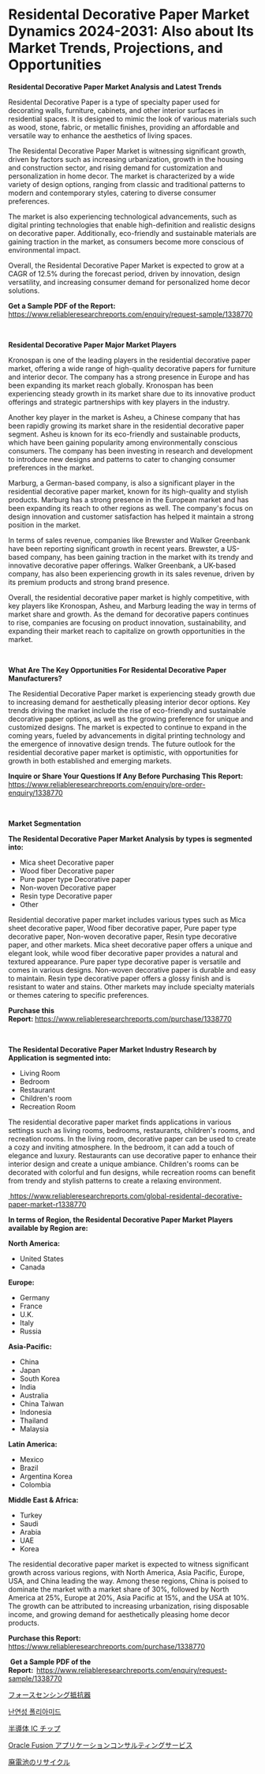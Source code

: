 <p><h1>Residental Decorative Paper Market Dynamics 2024-2031: Also about Its Market Trends, Projections, and Opportunities</h1></p><p><strong>Residental Decorative Paper Market Analysis and Latest Trends</strong></p>
<p><p>Residental Decorative Paper is a type of specialty paper used for decorating walls, furniture, cabinets, and other interior surfaces in residential spaces. It is designed to mimic the look of various materials such as wood, stone, fabric, or metallic finishes, providing an affordable and versatile way to enhance the aesthetics of living spaces. </p><p>The Residental Decorative Paper Market is witnessing significant growth, driven by factors such as increasing urbanization, growth in the housing and construction sector, and rising demand for customization and personalization in home decor. The market is characterized by a wide variety of design options, ranging from classic and traditional patterns to modern and contemporary styles, catering to diverse consumer preferences.</p><p>The market is also experiencing technological advancements, such as digital printing technologies that enable high-definition and realistic designs on decorative paper. Additionally, eco-friendly and sustainable materials are gaining traction in the market, as consumers become more conscious of environmental impact.</p><p>Overall, the Residental Decorative Paper Market is expected to grow at a CAGR of 12.5% during the forecast period, driven by innovation, design versatility, and increasing consumer demand for personalized home decor solutions.</p></p>
<p><strong>Get a Sample PDF of the Report:&nbsp;</strong> <a href="https://www.reliableresearchreports.com/enquiry/request-sample/1338770">https://www.reliableresearchreports.com/enquiry/request-sample/1338770</a></p>
<p>&nbsp;</p>
<p><strong>Residental Decorative Paper Major Market Players</strong></p>
<p><p>Kronospan is one of the leading players in the residential decorative paper market, offering a wide range of high-quality decorative papers for furniture and interior decor. The company has a strong presence in Europe and has been expanding its market reach globally. Kronospan has been experiencing steady growth in its market share due to its innovative product offerings and strategic partnerships with key players in the industry.</p><p>Another key player in the market is Asheu, a Chinese company that has been rapidly growing its market share in the residential decorative paper segment. Asheu is known for its eco-friendly and sustainable products, which have been gaining popularity among environmentally conscious consumers. The company has been investing in research and development to introduce new designs and patterns to cater to changing consumer preferences in the market.</p><p>Marburg, a German-based company, is also a significant player in the residential decorative paper market, known for its high-quality and stylish products. Marburg has a strong presence in the European market and has been expanding its reach to other regions as well. The company's focus on design innovation and customer satisfaction has helped it maintain a strong position in the market.</p><p>In terms of sales revenue, companies like Brewster and Walker Greenbank have been reporting significant growth in recent years. Brewster, a US-based company, has been gaining traction in the market with its trendy and innovative decorative paper offerings. Walker Greenbank, a UK-based company, has also been experiencing growth in its sales revenue, driven by its premium products and strong brand presence.</p><p>Overall, the residential decorative paper market is highly competitive, with key players like Kronospan, Asheu, and Marburg leading the way in terms of market share and growth. As the demand for decorative papers continues to rise, companies are focusing on product innovation, sustainability, and expanding their market reach to capitalize on growth opportunities in the market.</p></p>
<p>&nbsp;</p>
<p><strong>What Are The Key Opportunities For Residental Decorative Paper Manufacturers?</strong></p>
<p><p>The Residential Decorative Paper market is experiencing steady growth due to increasing demand for aesthetically pleasing interior decor options. Key trends driving the market include the rise of eco-friendly and sustainable decorative paper options, as well as the growing preference for unique and customized designs. The market is expected to continue to expand in the coming years, fueled by advancements in digital printing technology and the emergence of innovative design trends. The future outlook for the residential decorative paper market is optimistic, with opportunities for growth in both established and emerging markets.</p></p>
<p><strong>Inquire or Share Your Questions If Any Before Purchasing This Report:</strong> <a href="https://www.reliableresearchreports.com/enquiry/pre-order-enquiry/1338770">https://www.reliableresearchreports.com/enquiry/pre-order-enquiry/1338770</a></p>
<p>&nbsp;</p>
<p><strong>Market Segmentation</strong></p>
<p><strong>The Residental Decorative Paper Market Analysis by types is segmented into:</strong></p>
<p><ul><li>Mica sheet Decorative paper</li><li>Wood fiber Decorative paper</li><li>Pure paper type Decorative paper</li><li>Non-woven Decorative paper</li><li>Resin type Decorative paper</li><li>Other</li></ul></p>
<p><p>Residential decorative paper market includes various types such as Mica sheet decorative paper, Wood fiber decorative paper, Pure paper type decorative paper, Non-woven decorative paper, Resin type decorative paper, and other markets. Mica sheet decorative paper offers a unique and elegant look, while wood fiber decorative paper provides a natural and textured appearance. Pure paper type decorative paper is versatile and comes in various designs. Non-woven decorative paper is durable and easy to maintain. Resin type decorative paper offers a glossy finish and is resistant to water and stains. Other markets may include specialty materials or themes catering to specific preferences.</p></p>
<p><strong>Purchase this Report:&nbsp;</strong><a href="https://www.reliableresearchreports.com/purchase/1338770">https://www.reliableresearchreports.com/purchase/1338770</a></p>
<p>&nbsp;</p>
<p><strong>The Residental Decorative Paper Market Industry Research by Application is segmented into:</strong></p>
<p><ul><li>Living Room</li><li>Bedroom</li><li>Restaurant</li><li>Children's room</li><li>Recreation Room</li></ul></p>
<p><p>The residential decorative paper market finds applications in various settings such as living rooms, bedrooms, restaurants, children's rooms, and recreation rooms. In the living room, decorative paper can be used to create a cozy and inviting atmosphere. In the bedroom, it can add a touch of elegance and luxury. Restaurants can use decorative paper to enhance their interior design and create a unique ambiance. Children's rooms can be decorated with colorful and fun designs, while recreation rooms can benefit from trendy and stylish patterns to create a relaxing environment.</p></p>
<p><a href="https://www.reliableresearchreports.com/global-residental-decorative-paper-market-r1338770">&nbsp;https://www.reliableresearchreports.com/global-residental-decorative-paper-market-r1338770</a></p>
<p><strong>In terms of Region, the Residental Decorative Paper Market Players available by Region are:</strong></p>
<p>
    <p> <strong> North America: </strong>
        <ul>
            <li>United States</li>
            <li>Canada</li>
        </ul>
        </p> 
    <p> <strong> Europe: </strong>
        <ul>
            <li>Germany</li>
            <li>France</li>
            <li>U.K.</li>
            <li>Italy</li>
            <li>Russia</li>
        </ul>
        </p> 
    <p> <strong> Asia-Pacific: </strong>
        <ul>
            <li>China</li>
            <li>Japan</li>
            <li>South Korea</li>
            <li>India</li>
            <li>Australia</li>
            <li>China Taiwan</li>
            <li>Indonesia</li>
            <li>Thailand</li>
            <li>Malaysia</li>
        </ul>
        </p> 
    <p> <strong> Latin America: </strong>
        <ul>
            <li>Mexico</li>
            <li>Brazil</li>
            <li>Argentina Korea</li>
            <li>Colombia</li>
        </ul>
        </p> 
    <p> <strong> Middle East & Africa: </strong>
        <ul>
            <li>Turkey</li>
            <li>Saudi</li>
            <li>Arabia</li>
            <li>UAE</li>
            <li>Korea</li>
        </ul>
    </p>
    </p>
<p><p>The residential decorative paper market is expected to witness significant growth across various regions, with North America, Asia Pacific, Europe, USA, and China leading the way. Among these regions, China is poised to dominate the market with a market share of 30%, followed by North America at 25%, Europe at 20%, Asia Pacific at 15%, and the USA at 10%. The growth can be attributed to increasing urbanization, rising disposable income, and growing demand for aesthetically pleasing home decor products.</p></p>
<p><strong>Purchase this Report: </strong><a href="https://www.reliableresearchreports.com/purchase/1338770">https://www.reliableresearchreports.com/purchase/1338770</a></p>
<p>&nbsp;<strong>Get a Sample PDF of the Report:&nbsp;&nbsp;</strong><a href="https://www.reliableresearchreports.com/enquiry/request-sample/1338770">https://www.reliableresearchreports.com/enquiry/request-sample/1338770</a></p>
<p><strong></strong></p>
<p><p><a href="https://github.com/SarahFahey88/Market-Research-Report-List-2/blob/main/1994567124198.md">フォースセンシング抵抗器</a></p><p><a href="https://github.com/HarrisonKitto2022/Market-Research-Report-List-1/blob/main/2524205122288.md">난연성 폴리아미드</a></p><p><a href="https://github.com/FredaJerde/Market-Research-Report-List-1/blob/main/7735989124199.md">半導体 IC チップ</a></p><p><a href="https://medium.com/@bonniehoppe1/%E3%82%AA%E3%83%A9%E3%82%AF%E3%83%AB%E3%83%95%E3%83%A5%E3%83%BC%E3%82%B8%E3%83%A7%E3%83%B3%E3%82%A2%E3%83%97%E3%83%AA%E3%82%B1%E3%83%BC%E3%82%B7%E3%83%A7%E3%83%B3%E3%82%B3%E3%83%B3%E3%82%B5%E3%83%AB%E3%83%86%E3%82%A3%E3%83%B3%E3%82%B0%E3%82%B5%E3%83%BC%E3%83%93%E3%82%B9%E5%B8%82%E5%A0%B4%E3%81%AE%E5%88%86%E6%9E%90-%E3%82%B0%E3%83%AD%E3%83%BC%E3%83%90%E3%83%AB%E7%94%A3%E6%A5%AD%E3%81%AE%E5%B1%95%E6%9C%9B%E3%81%A8%E4%BA%88%E6%B8%AC-2024%E5%B9%B4%E3%81%8B%E3%82%892031%E5%B9%B4-80fbbc438a5e">Oracle Fusion アプリケーションコンサルティングサービス</a></p><p><a href="https://medium.com/@adaming121/%E5%BB%83%E6%A3%84%E7%89%A9%E3%83%90%E3%83%83%E3%83%86%E3%83%AA%E3%83%BC%E5%B8%82%E5%A0%B4%E3%81%AE%E3%83%AA%E3%82%B5%E3%82%A4%E3%82%AF%E3%83%AB%E3%82%92%E5%88%86%E6%9E%90-%E3%82%B0%E3%83%AD%E3%83%BC%E3%83%90%E3%83%AB%E7%94%A3%E6%A5%AD%E3%81%AE%E8%A6%8B%E9%80%9A%E3%81%97%E3%81%A8%E4%BA%88%E6%B8%AC-2024%E5%B9%B4%E3%81%8B%E3%82%892031%E5%B9%B4-f6446668b5a2">廃電池のリサイクル</a></p></p>